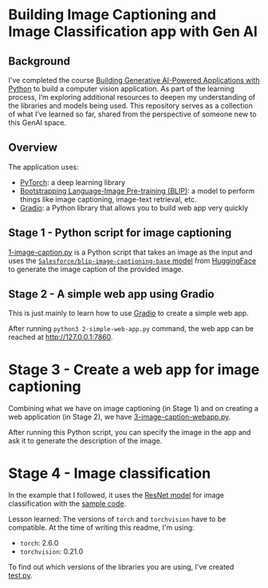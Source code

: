# Building Image Captioning and Image Classification app with Gen AI

## Background
I've completed the course [Building Generative AI-Powered Applications with Python](https://www.coursera.org/learn/building-gen-ai-powered-applications) to build a computer vision application. As part of the learning process, I’m exploring additional resources to deepen my understanding of the libraries and models being used. This repository serves as a collection of what I’ve learned so far, shared from the perspective of someone new to this GenAI space.

## Overview 
The application uses:
- [PyTorch](https://pytorch.org/docs/2.6/): a deep learning library
- [Bootstrapping Language-Image Pre-training (BLIP)](https://huggingface.co/docs/transformers/en/model_doc/blip): a model to perform things like image captioning, image-text retrieval, etc. 
- [Gradio](https://www.gradio.app/): a Python library that allows you to build web app very quickly

## Stage 1 - Python script for image captioning 
[1-image-caption.py](1-image-caption.py) is a Python script that takes an image as the input and uses the [`Salesforce/blip-image-captioning-base` model](https://huggingface.co/Salesforce/blip-image-captioning-base) from [HuggingFace](https://huggingface.co/) to generate the image caption of the provided image. 


## Stage 2 - A simple web app using Gradio
This is just mainly to learn how to use [Gradio](https://www.gradio.app/guides/quickstart#building-your-first-demo) to create a simple web app. 

After running `python3 2-simple-web-app.py` command, the web app can be reached at http://127.0.0.1:7860. 

# Stage 3 - Create a web app for image captioning
Combining what we have on image captioning (in Stage 1) and on creating a web application (in Stage 2), we have [3-image-caption-webapp.py](./3-image-caption-webapp.py). 

After running this Python script, you can specify the image in the app and ask it to generate the description of the image. 

# Stage 4 - Image classification 
In the example that I followed, it uses the [ResNet model](https://pytorch.org/vision/stable/models/resnet.html) for image classification with the [sample code](https://pytorch.org/vision/stable/models.html#classification).

Lesson learned: The versions of `torch` and `torchvision` have to be compatible. At the time of writing this readme, I'm using:
- `torch`: 2.6.0
- `torchvision`: 0.21.0

To find out which versions of the libraries you are using, I've created [test.py](./test.py). 

